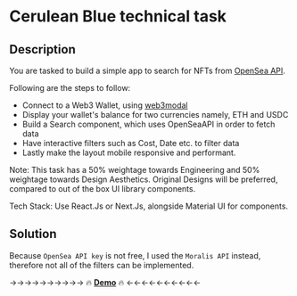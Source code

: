 # Cerulean Blue technical task

## Description

You are tasked to build a simple app to search for NFTs from [OpenSea API](https://docs.opensea.io/reference/api-overview).


Following are the steps to follow: 
- Connect to a Web3 Wallet, using [web3modal](https://github.com/Web3Modal/web3modal)
- Display your wallet's balance for two currencies namely, ETH and USDC
- Build a Search component, which uses OpenSeaAPI in order to fetch data
- Have interactive filters such as Cost, Date etc. to filter data
- Lastly make the layout mobile responsive and performant.

Note: This task has a 50% weightage towards Engineering and 50% weightage towards Design Aesthetics. 
Original Designs will be preferred, compared to out of the box UI library components.

Tech Stack: Use React.Js or Next.Js, alongside Material UI for components.

## Solution

Because `OpenSea API key` is not free, I used the `Moralis API` instead, therefore not all of the filters can be implemented.

→→→→→→→→→→ 🔥 **<a href="https://nft-search-snowy.vercel.app/" target="_blank">Demo</a>** 🔥 ←←←←←←←←←←

